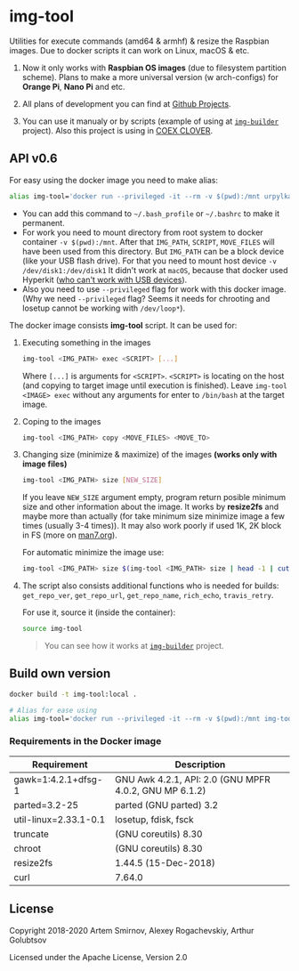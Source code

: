 # img-tool

Utilities for execute commands (amd64 &amp; armhf) &amp; resize the Raspbian images. Due to docker scripts it can work on Linux, macOS & etc.

1. Now it only works with **Raspbian OS images** (due to filesystem partition scheme). Plans to make a more universal version (w arch-configs) for **Orange Pi**, **Nano Pi** and etc.

2. All plans of development you can find at [Github Projects](https://github.com/urpylka/img-tool/projects/1).

3. You can use it manualy or by scripts (example of using at [`img-builder`](https://github.com/urpylka/img-builder) project). Also this project is using in [COEX CLOVER](https://github.com/copterexpress/clover).

## API v0.6

For easy using the docker image you need to make alias:

```bash
alias img-tool='docker run --privileged -it --rm -v $(pwd):/mnt urpylka/img-tool:0.6 img-tool'
```

* You can add this command to `~/.bash_profile` or `~/.bashrc` to make it permanent.
* For work you need to mount directory from root system to docker container `-v $(pwd):/mnt`. After that `IMG_PATH`, `SCRIPT`, `MOVE_FILES` will have been used from this directory. But `IMG_PATH` can be a block device (like your USB flash drive). For that you need to mount host device `-v /dev/disk1:/dev/disk1` It didn't work at `macOS`, because that docker used Hyperkit ([who can't work with USB devices](https://github.com/moby/hyperkit/issues/149)).
* Also you need to use `--privileged` flag for work with this docker image. (Why we need `--privileged` flag? Seems it needs for chrooting and losetup cannot be working with `/dev/loop*`).

The docker image consists **img-tool** script. It can be used for:

1. Executing something in the images

    ```bash
    img-tool <IMG_PATH> exec <SCRIPT> [...]
    ```

    Where `[...]` is arguments for `<SCRIPT>`. `<SCRIPT>` is locating on the host (and copying to target image until execution is finished). Leave `img-tool <IMAGE> exec` without any arguments for enter to `/bin/bash` at the target image.

2. Coping to the images

    ```bash
    img-tool <IMG_PATH> copy <MOVE_FILES> <MOVE_TO>
    ```

3. Changing size (minimize & maximize) of the images **(works only with image files)**

    ```bash
    img-tool <IMG_PATH> size [NEW_SIZE]
    ```

    If you leave `NEW_SIZE` argument empty, program return posible minimum size and other information about the image. It works by **resize2fs** and maybe more than actually (for take minimum size minimize image a few times (usually 3-4 times)). It may also work poorly if used 1K, 2K block in FS (more on [man7.org](http://man7.org/linux/man-pages/man8/resize2fs.8.html)).

    For automatic minimize the image use:

    ```bash
    img-tool <IMG_PATH> size $(img-tool <IMG_PATH> size | head -1 | cut -b 15-)
    ```

4. The script also consists additional functions who is needed for builds: `get_repo_ver`, `get_repo_url`, `get_repo_name`, `rich_echo`, `travis_retry`.

    For use it, source it (inside the container):

    ```bash
    source img-tool
    ```

    > You can see how it works at [`img-builder`](https://github.com/urpylka/img-builder) project.

## Build own version

```bash
docker build -t img-tool:local .

# Alias for ease using
alias img-tool='docker run --privileged -it --rm -v $(pwd):/mnt img-tool:local img-tool'
```

### Requirements in the Docker image

Requirement | Description
--- | ---
gawk=1:4.2.1+dfsg-1 | GNU Awk 4.2.1, API: 2.0 (GNU MPFR 4.0.2, GNU MP 6.1.2)
parted=3.2-25 | parted (GNU parted) 3.2
util-linux=2.33.1-0.1 | losetup, fdisk, fsck
truncate | (GNU coreutils) 8.30
chroot | (GNU coreutils) 8.30
resize2fs | 1.44.5 (15-Dec-2018)
curl | 7.64.0

## License

Copyright 2018-2020 Artem Smirnov, Alexey Rogachevskiy, Arthur Golubtsov

Licensed under the Apache License, Version 2.0
